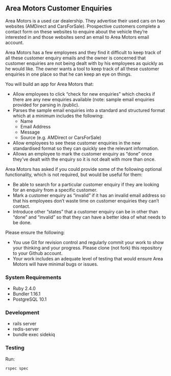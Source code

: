 ## Area Motors Customer Enquiries

Area Motors is a used car dealership. They advertise their used cars on two websites (AMDirect and CarsForSale). Prospective customers complete a contact form on these websites to enquire about the vehicle they’re interested in and those websites send an email to Area Motors email account. 

Area Motors has a few employees and they find it difficult to keep track of all these customer enquiry emails and the owner is concerned that customer enquiries are not being dealt with by his employees as quickly as he would like. The owner wants a tool to keep track of all these customer enquiries in one place so that he can keep an eye on things.

You will build an app for Area Motors that:

- Allow employees to click “check for new enquiries” which checks if there are any new enquiries available (note: sample email enquiries provided for parsing in /public).
- Parses the sample email enquiries into a standard and structured format which at a minimum includes the following:
  - Name
  - Email Address
  - Message
  - Source (e.g. AMDirect or CarsForSale)
- Allow employees to see these customer enquiries in the new standardised format so they can quickly see the relevant information.
- Allows an employee to mark the customer enquiry as “done” once they’ve dealt with the enquiry so it is not dealt with more than once.

Area Motors has asked if you could provide some of the following optional functionality, which is not required, but would be useful for them:

- Be able to search for a particular customer enquiry if they are looking for an enquiry from a specific customer.
- Mark a customer enquiry as “invalid” if it has an invalid email address so that his employees don’t waste time on customer enquiries they can’t contact.
- Introduce other “states” that a customer enquiry can be in other than “done” and “invalid” so that they can have a better idea of what needs to be done.

Please ensure the following:

- You use Git for revision control and regularly commit your work to show your thinking and your progress. Please clone (not fork) this repository to your Github account.
- Your work includes an adequate level of testing that would ensure Area Motors will have minimal bugs or issues.

### System Requirements

- Ruby 2.4.0
- Bundler 1.16.1
- PostgreSQL 10.1

### Development

- rails server
- redis-server
- bundle exec sidekiq

### Testing

Run:

```
rspec spec
```
